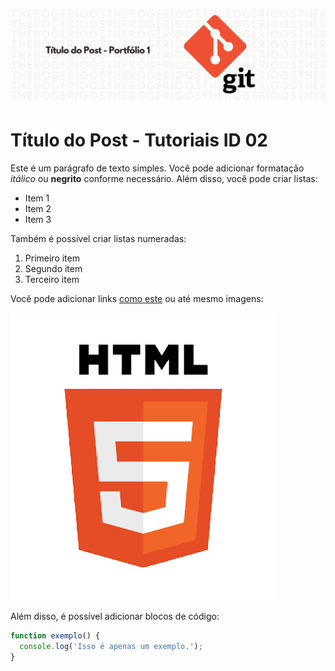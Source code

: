 ![imagem-title](/images/capa_post1.png)
# Título do Post - Tutoriais ID 02

Este é um parágrafo de texto simples. Você pode adicionar formatação *itálico* ou **negrito** conforme necessário. Além disso, você pode criar listas:

- Item 1
- Item 2
- Item 3

Também é possível criar listas numeradas:

1. Primeiro item
2. Segundo item
3. Terceiro item

Você pode adicionar links [como este](https://exemplo.com) ou até mesmo imagens:

![Texto alternativo](/images/log-html.png)

Além disso, é possível adicionar blocos de código:

```javascript
function exemplo() {
  console.log('Isso é apenas um exemplo.');
}
